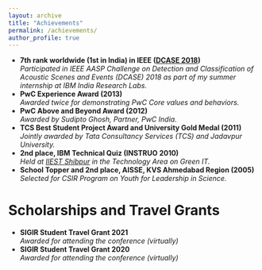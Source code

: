 ```yaml
---
layout: archive
title: "Achievements"
permalink: /achievements/
author_profile: true
---
```


<ul class="smallFont">
	<li> <b> 7th rank worldwide (1st in India) in IEEE (<a href="http://dcase.community/challenge2018/task-bird-audio-detection-results">DCASE 2018</a>) </b> <br>
		<i> Participated in IEEE AASP Challenge on Detection and Classification of Acoustic Scenes and Events (DCASE) 2018 as part of my summer internship at IBM India Research Labs. </i>
	</li>
	<li> <b> PwC Experience Award (2013) </b> <br>
		<i> Awarded twice for demonstrating PwC Core values and behaviors. </i>
	</li>
	<li> <b> PwC Above and Beyond Award (2012) </b> <br>
		<i> Awarded by Sudipto Ghosh, Partner, PwC India. </i>
	</li>
	<li> <b> TCS Best Student Project Award and University Gold Medal (2011) </b> <br>
		<i> Jointly awarded by Tata Consultancy Services (TCS) and Jadavpur University. </i>
	</li>
	<li> <b> 2nd place, IBM Technical Quiz (INSTRUO 2010) </b> <br>
		<i> Held at <a href="https://www.iiests.ac.in/">IIEST Shibpur</a> in the Technology Area on Green IT. </i>
	</li>
	<li> <b> School Topper and 2nd place, AISSE, KVS Ahmedabad Region (2005) </b> <br>
		<i> Selected for CSIR Program on Youth for Leadership in Science. </i>
	</li>
</ul>

Scholarships and Travel Grants
======

<ul class="smallFont">
	<li> <b> SIGIR Student Travel Grant 2021 </b> <br>
		<i> Awarded for attending the conference (virtually) </i>
	</li>
	<li> <b> SIGIR Student Travel Grant 2020 </b> <br>
		<i> Awarded for attending the conference (virtually) </i>
	</li>
</ul>